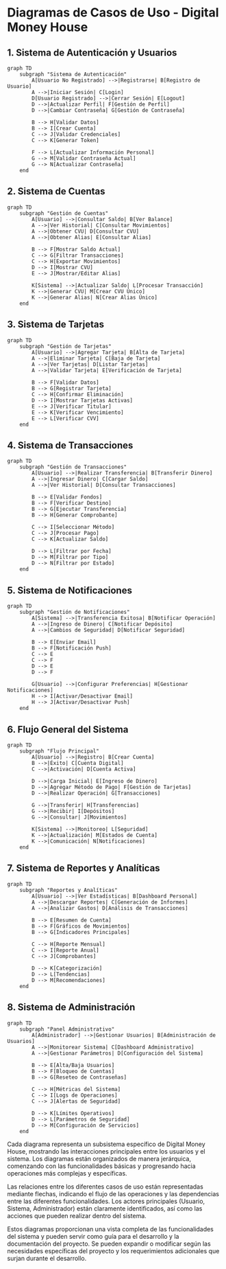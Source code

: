 # Diagramas de Casos de Uso - Digital Money House

## 1. Sistema de Autenticación y Usuarios

```mermaid
graph TD
    subgraph "Sistema de Autenticación"
        A[Usuario No Registrado] -->|Registrarse| B[Registro de Usuario]
        A -->|Iniciar Sesión| C[Login]
        D[Usuario Registrado] -->|Cerrar Sesión| E[Logout]
        D -->|Actualizar Perfil| F[Gestión de Perfil]
        D -->|Cambiar Contraseña| G[Gestión de Contraseña]
        
        B --> H[Validar Datos]
        B --> I[Crear Cuenta]
        C --> J[Validar Credenciales]
        C --> K[Generar Token]
        
        F --> L[Actualizar Información Personal]
        G --> M[Validar Contraseña Actual]
        G --> N[Actualizar Contraseña]
    end
```

## 2. Sistema de Cuentas

```mermaid
graph TD
    subgraph "Gestión de Cuentas"
        A[Usuario] -->|Consultar Saldo| B[Ver Balance]
        A -->|Ver Historial| C[Consultar Movimientos]
        A -->|Obtener CVU| D[Consultar CVU]
        A -->|Obtener Alias| E[Consultar Alias]
        
        B --> F[Mostrar Saldo Actual]
        C --> G[Filtrar Transacciones]
        C --> H[Exportar Movimientos]
        D --> I[Mostrar CVU]
        E --> J[Mostrar/Editar Alias]
        
        K[Sistema] -->|Actualizar Saldo| L[Procesar Transacción]
        K -->|Generar CVU| M[Crear CVU Único]
        K -->|Generar Alias| N[Crear Alias Único]
    end
```

## 3. Sistema de Tarjetas

```mermaid
graph TD
    subgraph "Gestión de Tarjetas"
        A[Usuario] -->|Agregar Tarjeta| B[Alta de Tarjeta]
        A -->|Eliminar Tarjeta| C[Baja de Tarjeta]
        A -->|Ver Tarjetas| D[Listar Tarjetas]
        A -->|Validar Tarjeta| E[Verificación de Tarjeta]
        
        B --> F[Validar Datos]
        B --> G[Registrar Tarjeta]
        C --> H[Confirmar Eliminación]
        D --> I[Mostrar Tarjetas Activas]
        E --> J[Verificar Titular]
        E --> K[Verificar Vencimiento]
        E --> L[Verificar CVV]
    end
```

## 4. Sistema de Transacciones

```mermaid
graph TD
    subgraph "Gestión de Transacciones"
        A[Usuario] -->|Realizar Transferencia| B[Transferir Dinero]
        A -->|Ingresar Dinero| C[Cargar Saldo]
        A -->|Ver Historial| D[Consultar Transacciones]
        
        B --> E[Validar Fondos]
        B --> F[Verificar Destino]
        B --> G[Ejecutar Transferencia]
        B --> H[Generar Comprobante]
        
        C --> I[Seleccionar Método]
        C --> J[Procesar Pago]
        C --> K[Actualizar Saldo]
        
        D --> L[Filtrar por Fecha]
        D --> M[Filtrar por Tipo]
        D --> N[Filtrar por Estado]
    end
```

## 5. Sistema de Notificaciones

```mermaid
graph TD
    subgraph "Gestión de Notificaciones"
        A[Sistema] -->|Transferencia Exitosa| B[Notificar Operación]
        A -->|Ingreso de Dinero| C[Notificar Depósito]
        A -->|Cambios de Seguridad| D[Notificar Seguridad]
        
        B --> E[Enviar Email]
        B --> F[Notificación Push]
        C --> E
        C --> F
        D --> E
        D --> F
        
        G[Usuario] -->|Configurar Preferencias| H[Gestionar Notificaciones]
        H --> I[Activar/Desactivar Email]
        H --> J[Activar/Desactivar Push]
    end
```

## 6. Flujo General del Sistema

```mermaid
graph TD
    subgraph "Flujo Principal"
        A[Usuario] -->|Registro| B[Crear Cuenta]
        B -->|Éxito| C[Cuenta Digital]
        C -->|Activación| D[Cuenta Activa]
        
        D -->|Carga Inicial| E[Ingreso de Dinero]
        D -->|Agregar Método de Pago| F[Gestión de Tarjetas]
        D -->|Realizar Operación| G[Transacciones]
        
        G -->|Transferir| H[Transferencias]
        G -->|Recibir| I[Depósitos]
        G -->|Consultar| J[Movimientos]
        
        K[Sistema] -->|Monitoreo| L[Seguridad]
        K -->|Actualización| M[Estados de Cuenta]
        K -->|Comunicación| N[Notificaciones]
    end
```

## 7. Sistema de Reportes y Analíticas

```mermaid
graph TD
    subgraph "Reportes y Analíticas"
        A[Usuario] -->|Ver Estadísticas| B[Dashboard Personal]
        A -->|Descargar Reportes| C[Generación de Informes]
        A -->|Analizar Gastos| D[Análisis de Transacciones]
        
        B --> E[Resumen de Cuenta]
        B --> F[Gráficos de Movimientos]
        B --> G[Indicadores Principales]
        
        C --> H[Reporte Mensual]
        C --> I[Reporte Anual]
        C --> J[Comprobantes]
        
        D --> K[Categorización]
        D --> L[Tendencias]
        D --> M[Recomendaciones]
    end
```

## 8. Sistema de Administración

```mermaid
graph TD
    subgraph "Panel Administrativo"
        A[Administrador] -->|Gestionar Usuarios| B[Administración de Usuarios]
        A -->|Monitorear Sistema| C[Dashboard Administrativo]
        A -->|Gestionar Parámetros| D[Configuración del Sistema]
        
        B --> E[Alta/Baja Usuarios]
        B --> F[Bloqueo de Cuentas]
        B --> G[Reseteo de Contraseñas]
        
        C --> H[Métricas del Sistema]
        C --> I[Logs de Operaciones]
        C --> J[Alertas de Seguridad]
        
        D --> K[Límites Operativos]
        D --> L[Parámetros de Seguridad]
        D --> M[Configuración de Servicios]
    end
```

Cada diagrama representa un subsistema específico de Digital Money House, mostrando las interacciones principales entre los usuarios y el sistema. Los diagramas están organizados de manera jerárquica, comenzando con las funcionalidades básicas y progresando hacia operaciones más complejas y específicas.

Las relaciones entre los diferentes casos de uso están representadas mediante flechas, indicando el flujo de las operaciones y las dependencias entre las diferentes funcionalidades. Los actores principales (Usuario, Sistema, Administrador) están claramente identificados, así como las acciones que pueden realizar dentro del sistema.

Estos diagramas proporcionan una vista completa de las funcionalidades del sistema y pueden servir como guía para el desarrollo y la documentación del proyecto. Se pueden expandir o modificar según las necesidades específicas del proyecto y los requerimientos adicionales que surjan durante el desarrollo.